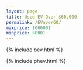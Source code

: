```yaml
---
layout: page
title: Used EV Over $60,000
permalink: /EVover60/
maxprice: 1000001
minprice: 60001
---
```

{% include bev.html %}

{% include phev.html %}
